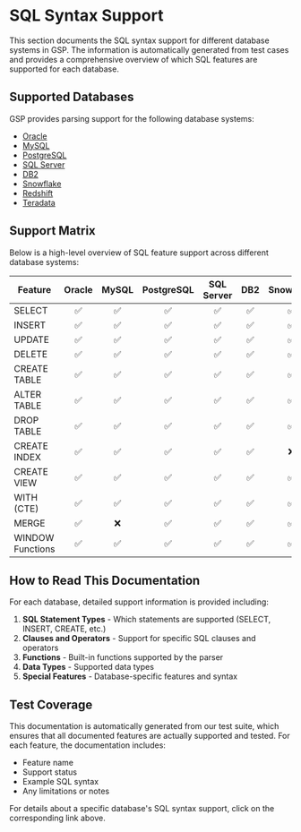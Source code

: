 # SQL Syntax Support

This section documents the SQL syntax support for different database systems in GSP. The information is automatically generated from test cases and provides a comprehensive overview of which SQL features are supported for each database.

## Supported Databases

GSP provides parsing support for the following database systems:

- [Oracle](oracle.md)
- [MySQL](mysql.md)
- [PostgreSQL](postgresql.md)
- [SQL Server](sqlserver.md)
- [DB2](db2.md)
- [Snowflake](snowflake.md)
- [Redshift](redshift.md)
- [Teradata](teradata.md)

## Support Matrix

Below is a high-level overview of SQL feature support across different database systems:

| Feature | Oracle | MySQL | PostgreSQL | SQL Server | DB2 | Snowflake | Redshift | Teradata |
|---------|:------:|:-----:|:----------:|:----------:|:---:|:---------:|:--------:|:--------:|
| SELECT  | ✅     | ✅    | ✅         | ✅         | ✅  | ✅        | ✅       | ✅       |
| INSERT  | ✅     | ✅    | ✅         | ✅         | ✅  | ✅        | ✅       | ✅       |
| UPDATE  | ✅     | ✅    | ✅         | ✅         | ✅  | ✅        | ✅       | ✅       |
| DELETE  | ✅     | ✅    | ✅         | ✅         | ✅  | ✅        | ✅       | ✅       |
| CREATE TABLE | ✅ | ✅    | ✅         | ✅         | ✅  | ✅        | ✅       | ✅       |
| ALTER TABLE  | ✅ | ✅    | ✅         | ✅         | ✅  | ✅        | ✅       | ✅       |
| DROP TABLE   | ✅ | ✅    | ✅         | ✅         | ✅  | ✅        | ✅       | ✅       |
| CREATE INDEX | ✅ | ✅    | ✅         | ✅         | ✅  | ❌        | ✅       | ✅       |
| CREATE VIEW  | ✅ | ✅    | ✅         | ✅         | ✅  | ✅        | ✅       | ✅       |
| WITH (CTE)   | ✅ | ✅    | ✅         | ✅         | ✅  | ✅        | ✅       | ✅       |
| MERGE        | ✅ | ❌    | ✅         | ✅         | ✅  | ✅        | ❌       | ✅       |
| WINDOW Functions | ✅ | ✅ | ✅         | ✅         | ✅  | ✅        | ✅       | ✅       |

## How to Read This Documentation

For each database, detailed support information is provided including:

1. **SQL Statement Types** - Which statements are supported (SELECT, INSERT, CREATE, etc.)
2. **Clauses and Operators** - Support for specific SQL clauses and operators
3. **Functions** - Built-in functions supported by the parser
4. **Data Types** - Supported data types
5. **Special Features** - Database-specific features and syntax

## Test Coverage

This documentation is automatically generated from our test suite, which ensures that all documented features are actually supported and tested. For each feature, the documentation includes:

- Feature name
- Support status
- Example SQL syntax
- Any limitations or notes

For details about a specific database's SQL syntax support, click on the corresponding link above. 